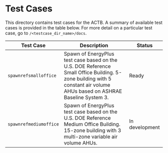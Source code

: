 # Test Cases

This directory contains test cases for the ACTB.  A summary of available test cases is provided in the table below.  For more detail on a particular test case, go to ``/<testcase_dir_name>/docs``.

| Test Case                                                             | Description                                               | Status
|-----------------------------------------------------------------------|-----------------------------------------------------------|---------------|
| ``spawnrefsmalloffice`` | Spawn of EnergyPlus test case based on the U.S. DOE Reference Small Office Building.  5-zone building with 5 constant air volume AHUs based on ASHRAE Baseline System 3.| Ready |
| ``spawnrefmediumoffice``| Spawn of EnergyPlus test case based on the U.S. DOE Reference Medium Office Building. 15-zone building with 3 multi-zone variable air volume AHUs.| In development|
